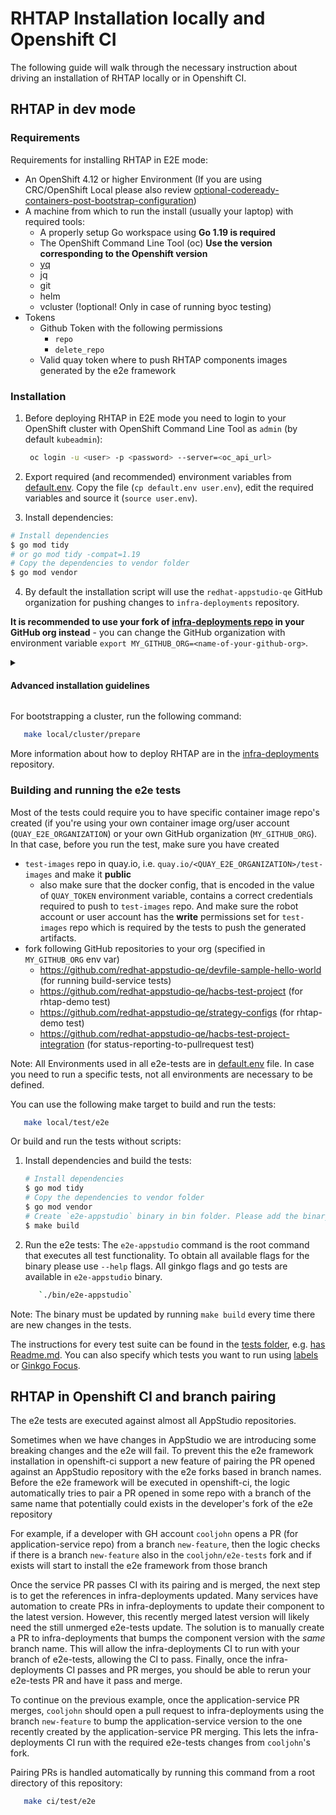 # RHTAP Installation locally and Openshift CI

The following guide will walk through the necessary instruction about driving an installation of RHTAP locally or in Openshift CI.

## RHTAP in dev mode


### Requirements

Requirements for installing RHTAP in E2E mode:

* An OpenShift 4.12 or higher Environment (If you are using CRC/OpenShift Local please also review [optional-codeready-containers-post-bootstrap-configuration](https://github.com/redhat-appstudio/infra-deployments/blob/main/docs/development/deployment.md#optional-openshift-local-post-bootstrap-configuration))
* A machine from which to run the install (usually your laptop) with required tools:
  * A properly setup Go workspace using **Go 1.19 is required**
  * The OpenShift Command Line Tool (oc) **Use the version corresponding to the Openshift version**
  * [yq]((https://github.com/mikefarah/yq))
  * jq
  * git
  * helm
  * vcluster (!optional! Only in case of running byoc testing)
* Tokens
  * Github Token with the following permissions
    * `repo`
    * `delete_repo`
  * Valid quay token where to push RHTAP components images generated by the e2e framework

### Installation

1. Before deploying RHTAP in E2E mode you need to login to your OpenShift cluster with OpenShift Command Line Tool as `admin` (by default  `kubeadmin`):

   ```bash
    oc login -u <user> -p <password> --server=<oc_api_url>
   ```

2. Export required (and recommended) environment variables from [default.env](../default.env). Copy the file (`cp default.env user.env`), edit the required variables and source it (`source user.env`).

3. Install dependencies:

``` bash
# Install dependencies
$ go mod tidy
# or go mod tidy -compat=1.19
# Copy the dependencies to vendor folder
$ go mod vendor
```

4. By default the installation script will use the `redhat-appstudio-qe` GitHub organization for pushing changes to `infra-deployments` repository.

**It is recommended to use your fork of [infra-deployments repo](https://github.com/redhat-appstudio/infra-deployments) in your GitHub org instead** - you can change the GitHub organization with environment variable `export MY_GITHUB_ORG=<name-of-your-github-org>`.

<details>
<summary><h4>Advanced installation guidelines</h4></summary>
<h5>GitHub Application for Pipelines as Code<h5>
<p>

   Some tests could require you have a Github App created in order to test Component builds via Pipelines as Code.
Such tests are [rhtap-demo](https://github.com/redhat-appstudio/e2e-tests/blob/main/tests/rhtap-demo/rhtap-demo.go), [build](https://github.com/redhat-appstudio/e2e-tests/blob/main/tests/build/build.go), and [status-reporting-to-pullrequest](https://github.com/redhat-appstudio/e2e-tests/blob/main/tests/integration-service/status-reporting-to-pullrequest.go).

In this case, before you bootstrap a cluster, make sure you [created a Github App for your GitHub account](https://github.com/settings/apps). Fill in following details:
</p>
<ul><li> <b>GitHub App name</b>: unique app name</li> </ul>
<ul><li> <b>Homepage URL</b>: some dummy URL (like https://example.com)</li></ul>
<ul> <li> <b>Webhook</b>: mark as active and put some dummy URL to the <b>Webhook URL</b> field</li></ul>
<ul> <li> <b>Permissions</b> and <b>Subscribe to events</b>: refer to <a href="https://pipelinesascode.com/docs/install/github_apps/#setup-manually">the guide in PaC documentation</a></li></ul>
<ul> <li> <b>Where can this GitHub App be installed></b>: Any account</li> </ul>

<p></p>

Hit create, make a note of the <b>App ID</b> and navigate to the <b>Private keys</b> section where you generate a private key that gets downloaded automatically. Then export following environment variables (or if you're using .env file, update values of following variables):

```bash
export E2E_PAC_GITHUB_APP_ID='<YOUR_APP_ID>'

export E2E_PAC_GITHUB_APP_PRIVATE_KEY=$(base64 < /PATH/TO/YOUR/DOWNLOADED/PRIVATE_KEY.pem)
```

<p>
Navigate back to <a href="https://github.com/settings/apps">your GitHub App</a>, select Install App and select your GitHub org (the one that you're using in `MY_GITHUB_ORG` env var). Feel free to install it to all repositories of that organization or the forked repositories currently used by <a href="(https://github.com/redhat-appstudio/e2e-tests/blob/main/tests/rhtap-demo/rhtap-demo.go)">rhtap-demo</a> and <a href="(https://github.com/redhat-appstudio/e2e-tests/blob/main/tests/build/build.go">build tests</a>
</p>

</details>

For bootstrapping a cluster, run the following command:

   ```bash
      make local/cluster/prepare
   ```

More information about how to deploy RHTAP
are in the [infra-deployments](https://github.com/redhat-appstudio/infra-deployments) repository.

### Building and running the e2e tests

Most of the tests could require you to have specific container image repo's created (if you're using your own container image org/user account (`QUAY_E2E_ORGANIZATION`) or your own GitHub organization (`MY_GITHUB_ORG`).
In that case, before you run the test, make sure you have created
* `test-images` repo in quay.io, i.e. `quay.io/<QUAY_E2E_ORGANIZATION>/test-images` and make it **public**
  * also make sure that the docker config, that is encoded in the value of `QUAY_TOKEN` environment variable, contains a correct credentials required to push to `test-images` repo. And make sure the robot account or user account has the **write** permissions set for `test-images` repo which is required by the tests to push the generated artifacts.
* fork following GitHub repositories to your org (specified in `MY_GITHUB_ORG` env var)
  * https://github.com/redhat-appstudio-qe/devfile-sample-hello-world (for running build-service tests)
  * https://github.com/redhat-appstudio-qe/hacbs-test-project (for rhtap-demo test)
  * https://github.com/redhat-appstudio-qe/strategy-configs (for rhtap-demo test)
  * https://github.com/redhat-appstudio-qe/hacbs-test-project-integration (for status-reporting-to-pullrequest test)

Note: All Environments used in all e2e-tests are in [default.env](../default.env) file. In case you need to run a specific tests, not all environments are necessary to be defined.

You can use the following make target to build and run the tests:
   ```bash
      make local/test/e2e
   ```

Or build and run the tests without scripts:
1. Install dependencies and build the tests:

   ``` bash
   # Install dependencies
   $ go mod tidy
   # Copy the dependencies to vendor folder
   $ go mod vendor
   # Create `e2e-appstudio` binary in bin folder. Please add the binary to the path or just execute `./bin/e2e-appstudio`
   $ make build
   ```

2. Run the e2e tests:
The `e2e-appstudio` command is the root command that executes all test functionality. To obtain all available flags for the binary please use `--help` flags. All ginkgo flags and go tests are available in `e2e-appstudio` binary.


   ```bash
      `./bin/e2e-appstudio`
   ```
Note: The binary must be updated by running `make build` every time there are new changes in the tests.

The instructions for every test suite can be found in the [tests folder](tests), e.g. [has Readme.md](tests/rhtap-demo/README.md).
You can also specify which tests you want to run using [labels](docs/LabelsNaming.md) or [Ginkgo Focus](docs/DeveloperFocus.md).


## RHTAP in Openshift CI and branch pairing

The e2e tests are executed against almost all AppStudio repositories.

Sometimes when we have changes in AppStudio we are introducing some breaking changes and the e2e will fail. To prevent this the e2e framework installation in openshift-ci support a new feature of pairing the PR opened against an AppStudio repository with the e2e forks based in branch names. Before the e2e framework will be executed in openshift-ci, the logic automatically tries to pair a PR opened in some repo with a branch of the same name that
potentially could exists in the developer's fork of the e2e repository

For example, if a developer with GH account `cooljohn` opens a PR (for application-service repo) from a branch `new-feature`, then the logic checks if there is a branch `new-feature` also in the `cooljohn/e2e-tests` fork and if exists will start to install the e2e framework from those branch

Once the service PR passes CI with its pairing and is merged, the next step is to get the references in infra-deployments updated.
Many services have automation to create PRs in infra-deployments to update their component to the latest version.
However, this recently merged latest version will likely need the still unmerged e2e-tests update.
The solution is to manually create a PR to infra-deployments that bumps the component version with the *same* branch name.
This will allow the infra-deployments CI to run with your branch of e2e-tests, allowing the CI to pass.
Finally, once the infra-deployments CI passes and PR merges, you should be able to rerun your e2e-tests PR and have it pass and merge.

To continue on the previous example, once the application-service PR merges, `cooljohn` should open a pull request to infra-deployments using the branch `new-feature`
to bump the application-service version to the one recently created by the application-service PR merging. This lets the infra-deployments CI run with the required
e2e-tests changes from `cooljohn`'s fork.

Pairing PRs is handled automatically by running this command from a root directory of this repository:

```bash
   make ci/test/e2e
```
